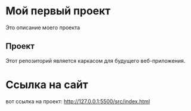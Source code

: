 # Мой первый проект
Это описание моего проекта
## Проект
Этот репозиторий является каркасом для будущего веб-приложения.

# Ссылка на сайт
вот ссылка на проект: http://127.0.0.1:5500/src/index.html